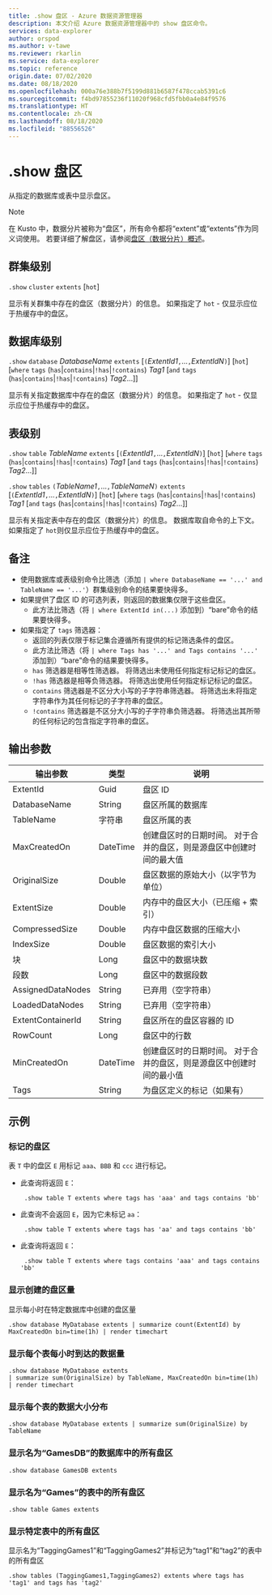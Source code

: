 ```yaml
---
title: .show 盘区 - Azure 数据资源管理器
description: 本文介绍 Azure 数据资源管理器中的 show 盘区命令。
services: data-explorer
author: orspod
ms.author: v-tawe
ms.reviewer: rkarlin
ms.service: data-explorer
ms.topic: reference
origin.date: 07/02/2020
ms.date: 08/18/2020
ms.openlocfilehash: 000a76e388b7f5199d881b6587f478ccab5391c6
ms.sourcegitcommit: f4bd97855236f11020f968cfd5fbb0a4e84f9576
ms.translationtype: HT
ms.contentlocale: zh-CN
ms.lasthandoff: 08/18/2020
ms.locfileid: "88556526"
---
```

# <a name="show-extents"></a>.show 盘区

从指定的数据库或表中显示盘区。

> [!NOTE]
> 在 Kusto 中，数据分片被称为“盘区”，所有命令都将“extent”或“extents”作为同义词使用。
> 若要详细了解盘区，请参阅[盘区（数据分片）概述](extents-overview.md)。

## <a name="cluster-level"></a>群集级别

`.show` `cluster` `extents` [`hot`]

显示有关群集中存在的盘区（数据分片）的信息。
如果指定了 `hot` - 仅显示应位于热缓存中的盘区。

## <a name="database-level"></a>数据库级别

`.show` `database` *DatabaseName* `extents` [`(`*ExtentId1*`,`...`,`*ExtentIdN*`)`] [`hot`] [`where` `tags` (`has`|`contains`|`!has`|`!contains`) *Tag1* [`and` `tags` (`has`|`contains`|`!has`|`!contains`) *Tag2*...]]

显示有关指定数据库中存在的盘区（数据分片）的信息。
如果指定了 `hot` - 仅显示应位于热缓存中的盘区。

## <a name="table-level"></a>表级别

`.show` `table` *TableName* `extents` [`(`*ExtentId1*`,`...`,`*ExtentIdN*`)`] [`hot`] [`where` `tags` (`has`|`contains`|`!has`|`!contains`) *Tag1* [`and` `tags` (`has`|`contains`|`!has`|`!contains`) *Tag2*...]]

`.show` `tables` `(`*TableName1*`,`...`,`*TableNameN*`)` `extents` [`(`*ExtentId1*`,`...`,`*ExtentIdN*`)`] [`hot`] [`where` `tags` (`has`|`contains`|`!has`|`!contains`) *Tag1* [`and` `tags` (`has`|`contains`|`!has`|`!contains`) *Tag2*...]]

显示有关指定表中存在的盘区（数据分片）的信息。 数据库取自命令的上下文。
如果指定了 `hot`则仅显示应位于热缓存中的盘区。

## <a name="notes"></a>备注

* 使用数据库或表级别命令比筛选（添加 `| where DatabaseName == '...' and TableName == '...'`）群集级别命令的结果要快得多。
* 如果提供了盘区 ID 的可选列表，则返回的数据集仅限于这些盘区。
    * 此方法比筛选（将 `| where ExtentId in(...)` 添加到）“bare”命令的结果要快得多。
* 如果指定了 `tags` 筛选器：
    * 返回的列表仅限于标记集合遵循所有提供的标记筛选条件的盘区。
    * 此方法比筛选（将 `| where Tags has '...' and Tags contains '...'` 添加到）“bare”命令的结果要快得多。
    * `has` 筛选器是相等性筛选器。 将筛选出未使用任何指定标记标记的盘区。
    * `!has` 筛选器是相等负筛选器。 将筛选出使用任何指定标记标记的盘区。
    * `contains` 筛选器是不区分大小写的子字符串筛选器。 将筛选出未将指定字符串作为其任何标记的子字符串的盘区。
    * `!contains` 筛选器是不区分大小写的子字符串负筛选器。 将筛选出其所带的任何标记的包含指定字符串的盘区。
  
## <a name="output-parameters"></a>输出参数

|输出参数 |类型 |说明 |
|---|---|---|
|ExtentId |Guid |盘区 ID 
|DatabaseName |String |盘区所属的数据库
|TableName |字符串 |盘区所属的表
|MaxCreatedOn |DateTime |创建盘区时的日期时间。 对于合并的盘区，则是源盘区中创建时间的最大值
|OriginalSize |Double |盘区数据的原始大小（以字节为单位）
|ExtentSize |Double |内存中的盘区大小（已压缩 + 索引）
|CompressedSize |Double |内存中盘区数据的压缩大小
|IndexSize |Double |盘区数据的索引大小
|块 |Long |盘区中的数据块数
|段数 |Long |盘区中的数据段数
|AssignedDataNodes |String | 已弃用（空字符串）
|LoadedDataNodes |String |已弃用（空字符串）
|ExtentContainerId |String | 盘区所在的盘区容器的 ID
|RowCount |Long |盘区中的行数
|MinCreatedOn |DateTime |创建盘区时的日期时间。 对于合并的盘区，则是源盘区中创建时间的最小值
|Tags|String|为盘区定义的标记（如果有）
 
## <a name="examples"></a>示例

### <a name="tagged-extent"></a>标记的盘区

表 `T` 中的盘区 `E` 用标记 `aaa`、`BBB` 和 `ccc` 进行标记。

* 此查询将返回 `E`：
    
   ```kusto
    .show table T extents where tags has 'aaa' and tags contains 'bb'
   ```
   
* 此查询不会返回 `E`，因为它未标记 `aa`：
    
   ```kusto
    .show table T extents where tags has 'aa' and tags contains 'bb'
   ```
    
* 此查询将返回 `E`：
    
   ```kusto
    .show table T extents where tags contains 'aaa' and tags contains 'bb' 
   ```

### <a name="show-volume-of-extents-created"></a>显示创建的盘区量

显示每小时在特定数据库中创建的盘区量

```kusto 
.show database MyDatabase extents | summarize count(ExtentId) by MaxCreatedOn bin=time(1h) | render timechart  
```

### <a name="show-volume-of-data-arriving-by-table-per-hour"></a>显示每个表每小时到达的数据量

```kusto 
.show database MyDatabase extents  
| summarize sum(OriginalSize) by TableName, MaxCreatedOn bin=time(1h)  
| render timechart
```

### <a name="show-data-size-distribution-by-table"></a>显示每个表的数据大小分布

```kusto 
.show database MyDatabase extents | summarize sum(OriginalSize) by TableName
```

### <a name="show-all-extents-in-the-database-named-gamesdb"></a>显示名为“GamesDB”的数据库中的所有盘区

```kusto 
.show database GamesDB extents
```

### <a name="show-all-extents-in-the-table-named-games"></a>显示名为“Games”的表中的所有盘区

```kusto 
.show table Games extents
```

### <a name="show-all-extents-in-specific-tables"></a>显示特定表中的所有盘区

显示名为“TaggingGames1”和“TaggingGames2”并标记为“tag1”和“tag2”的表中的所有盘区

```kusto 
.show tables (TaggingGames1,TaggingGames2) extents where tags has 'tag1' and tags has 'tag2'
```

